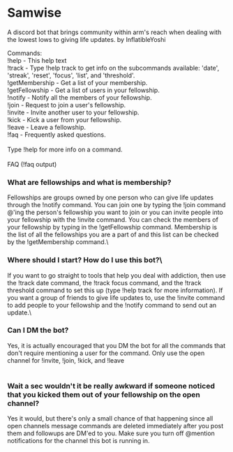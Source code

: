 # Samwise


A discord bot that brings community within arm's reach when dealing with the lowest lows to giving life updates.
by InflatibleYoshi

Commands:\
!help - This help text\
!track - Type !help track to get info on the subcommands available: 'date', 'streak', 'reset', 'focus', 'list', and 'threshold'.\
!getMembership -  Get a list of your membership.\
!getFellowship - Get a list of users in your fellowship.\
!notify - Notify all the members of your fellowship.\
!join - Request to join a user's fellowship.\
!invite - Invite another user to your fellowship.\
!kick - Kick a user from your fellowship.\
!leave - Leave a fellowship.\
!faq - Frequently asked questions.\
<br>
Type !help <command> for more info on a command.\
<br>
FAQ (!faq output)
<br>
### What are fellowships and what is membership?
Fellowships are groups owned by one person who can give life updates through the !notify command. You can join one by typing the !join command @'ing the person's fellowship you want to join or you can invite people into your fellowship with the !invite command. You can check the members of your fellowship by typing in the !getFellowship command. Membership is the list of all the fellowships you are a part of and this list can be checked by the !getMembership command.\
### Where should I start? How do I use this bot?\
If you want to go straight to tools that help you deal with addiction, then use the !track date command, the !track focus command, and the !track threshold command to set this up (type !help track for more information). If you want a group of friends to give life updates to, use the !invite command to add people to your fellowship and the !notify command to send out an update.\\
### Can I DM the bot?
Yes, it is actually encouraged that you DM the bot for all the commands that don't require mentioning a user for the command. Only use the open channel for !invite, !join, !kick, and !leave <br><br>
### Wait a sec wouldn't it be really awkward if someone noticed that you kicked them out of your fellowship on the open channel?
Yes it would, but there's only a small chance of that happening since all open channels message commands are deleted immediately after you post them and followups are DM'ed to you. Make sure you turn off @mention notifications for the channel this bot is running in.
